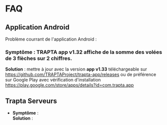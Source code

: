 # FAQ

## Application Android
Problème courrant de l'application Android :

### **Symptôme** : TRAPTA app v1.32 affiche de la somme des volées de 3 flèches sur 2 chiffres.
  **Solution** : mettre à jour avec la version **app v1.33** téléchargeable sur
https://github.com/TRAPTAProject/trapta-app/releases
ou de préférence sur Google Play avec vérification d'installation
https://play.google.com/store/apps/details?id=com.trapta.app

## Trapta Serveurs

* **Symptôme** : \
  **Solution** : 
